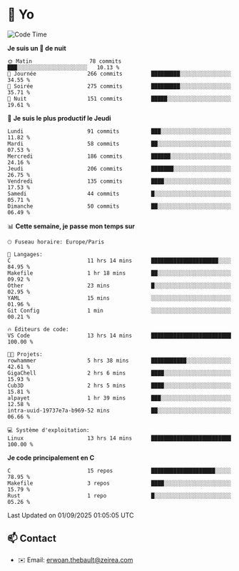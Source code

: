 # 👋 Yo

<!--START_SECTION:waka-->
![Code Time](http://img.shields.io/badge/Code%20Time-231%20hrs%2048%20mins-blue)

**Je suis un 🦉 de nuit** 

```text
🌞 Matin                  78 commits          ███░░░░░░░░░░░░░░░░░░░░░░   10.13 % 
🌆 Journée                266 commits         █████████░░░░░░░░░░░░░░░░   34.55 % 
🌃 Soirée                 275 commits         █████████░░░░░░░░░░░░░░░░   35.71 % 
🌙 Nuit                   151 commits         █████░░░░░░░░░░░░░░░░░░░░   19.61 % 
```
📅 **Je suis le plus productif le Jeudi** 

```text
Lundi                    91 commits          ███░░░░░░░░░░░░░░░░░░░░░░   11.82 % 
Mardi                    58 commits          ██░░░░░░░░░░░░░░░░░░░░░░░   07.53 % 
Mercredi                 186 commits         ██████░░░░░░░░░░░░░░░░░░░   24.16 % 
Jeudi                    206 commits         ███████░░░░░░░░░░░░░░░░░░   26.75 % 
Vendredi                 135 commits         ████░░░░░░░░░░░░░░░░░░░░░   17.53 % 
Samedi                   44 commits          █░░░░░░░░░░░░░░░░░░░░░░░░   05.71 % 
Dimanche                 50 commits          ██░░░░░░░░░░░░░░░░░░░░░░░   06.49 % 
```


📊 **Cette semaine, je passe mon temps sur** 

```text
🕑︎ Fuseau horaire: Europe/Paris

💬 Langages: 
C                        11 hrs 14 mins      █████████████████████░░░░   84.95 % 
Makefile                 1 hr 18 mins        ██░░░░░░░░░░░░░░░░░░░░░░░   09.92 % 
Other                    23 mins             █░░░░░░░░░░░░░░░░░░░░░░░░   02.95 % 
YAML                     15 mins             ░░░░░░░░░░░░░░░░░░░░░░░░░   01.96 % 
Git Config               1 min               ░░░░░░░░░░░░░░░░░░░░░░░░░   00.21 % 

🔥 Éditeurs de code: 
VS Code                  13 hrs 14 mins      █████████████████████████   100.00 % 

🐱‍💻 Projets: 
rowhammer                5 hrs 38 mins       ███████████░░░░░░░░░░░░░░   42.61 % 
GigaChell                2 hrs 6 mins        ████░░░░░░░░░░░░░░░░░░░░░   15.93 % 
Cub3D                    2 hrs 5 mins        ████░░░░░░░░░░░░░░░░░░░░░   15.81 % 
alpayet                  1 hr 39 mins        ███░░░░░░░░░░░░░░░░░░░░░░   12.58 % 
intra-uuid-19737e7a-b969-52 mins             ██░░░░░░░░░░░░░░░░░░░░░░░   06.66 % 

💻 Système d'exploitation: 
Linux                    13 hrs 14 mins      █████████████████████████   100.00 % 
```

**Je code principalement en C** 

```text
C                        15 repos            ████████████████████░░░░░   78.95 % 
Makefile                 3 repos             ████░░░░░░░░░░░░░░░░░░░░░   15.79 % 
Rust                     1 repo              █░░░░░░░░░░░░░░░░░░░░░░░░   05.26 % 
```




 Last Updated on 01/09/2025 01:05:05 UTC
<!--END_SECTION:waka-->

## 📫 Contact

- ✉️ Email: erwoan.thebault@zeirea.com
